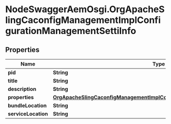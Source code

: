 # NodeSwaggerAemOsgi.OrgApacheSlingCaconfigManagementImplConfigurationManagementSettiInfo

## Properties

Name | Type | Description | Notes
------------ | ------------- | ------------- | -------------
**pid** | **String** |  | [optional] 
**title** | **String** |  | [optional] 
**description** | **String** |  | [optional] 
**properties** | [**OrgApacheSlingCaconfigManagementImplConfigurationManagementSettiProperties**](OrgApacheSlingCaconfigManagementImplConfigurationManagementSettiProperties.md) |  | [optional] 
**bundleLocation** | **String** |  | [optional] 
**serviceLocation** | **String** |  | [optional] 


